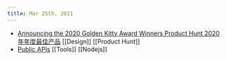 ```yaml
---
title: Mar 25th, 2021
---
```


- [Announcing the 2020 Golden Kitty Award Winners Product Hunt 2020 年年度最佳产品](https://www.producthunt.com/stories/announcing-the-2020-golden-kitty-award-winners) [[Design]] [[Product Hunt]]
- [Public APIs](https://publicapis.sznm.dev/) [[Tools]] [[Nodejs]]
